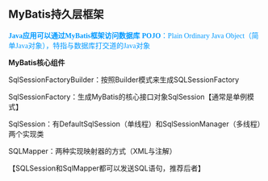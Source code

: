 ## MyBatis持久层框架

<font color=#0099ff face="楷体">**Java应用可以通过MyBatis框架访问数据库**</font>
<font color=#0099ff face="楷体">**POJO**：Plain Ordinary Java Object（简单Java对象），特指与数据库打交道的Java对象</font>


**MyBatis核心组件**

SqlSessionFactoryBuilder：按照Builder模式来生成SQLSessionFactory

SqlSessionFactory：生成MyBatis的核心接口对象SqlSession【通常是单例模式】

SqlSession：有DefaultSqlSession（单线程）和SqlSessionManager（多线程）两个实现类

SQLMapper：两种实现映射器的方式（XML与注解）

【SQLSession和SqlMapper都可以发送SQL语句，推荐后者】
<!--stackedit_data:
eyJoaXN0b3J5IjpbLTU3OTkzNzAwMCwtMTQ5MjM1MDE2NiwxND
kzMzAxOTMwLC0xMDM2ODQ1NTI5LDE1MzcxMjE3NjUsMTM5MTI3
NDI4MV19
-->